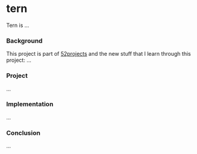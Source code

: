 # tern

Tern is ...

### Background

This project is part of [52projects](https://donny.github.io/52projects/) and the new stuff that I learn through this project: ...

### Project

...

### Implementation

...

### Conclusion

...
